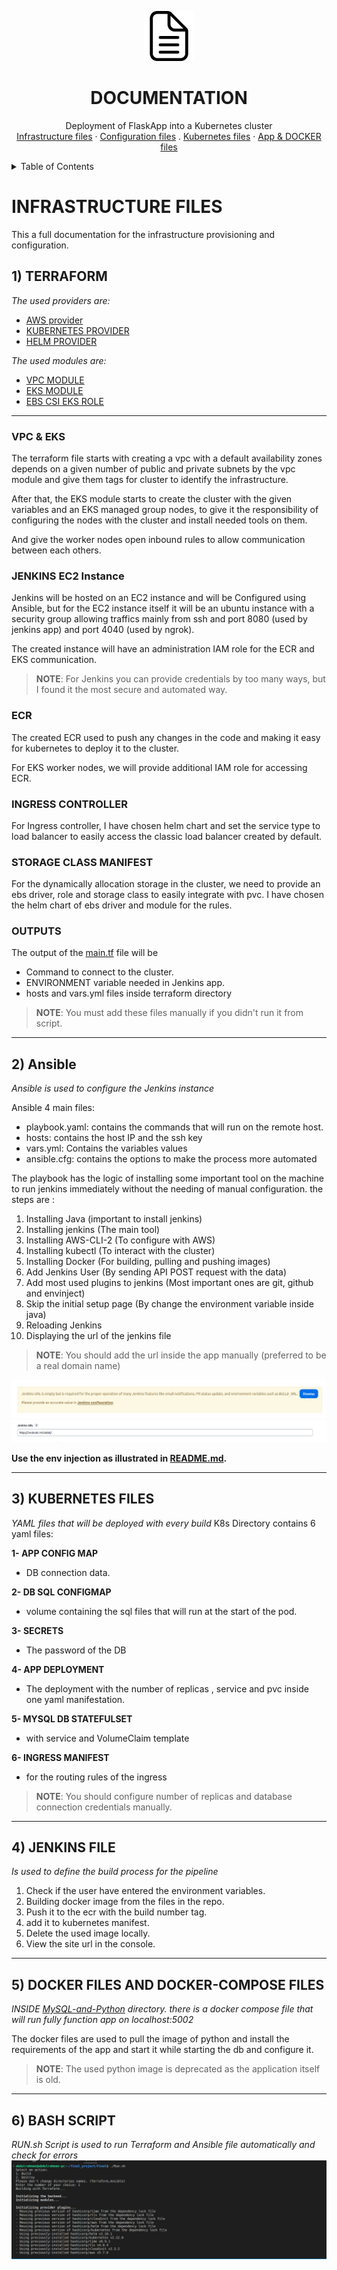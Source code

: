<a name="readme-top"></a>


<div align="center">
  <a href="https://github.com/abdulrahman102/DevOps-Project">
    <img src="Screenshots/logo.png" alt="Logo" width="80" height="80">
  </a>

  <h1 align="center">DOCUMENTATION</h1>

  <p align="center">
    Deployment of FlaskApp into a Kubernetes cluster 
    <br />
    <a href="Terraform/">Infrastructure files</a>
    ·
    <a href="Ansible/">Configuration files</a>    
    .
    <a href="K8s/">Kubernetes files</a>
    ·
    <a href="MySQL-and-Python/">App & DOCKER files</a>
  </p>
</div>


<!-- TABLE OF CONTENTS -->
<details>
  <summary>Table of Contents</summary>
  <ol>
    <li><a href="#terraform">TERRAFORM</a></li>
    <li><a href="#ansible">Ansible</a></li>
    <li><a href="#kubernetes">KUBERNETES FILES</a></li>
    <li><a href="#ansible">JENKINS FILE</a></li>
    <li><a href="#docker">DOCKER FILES AND DOCKER-COMPOSE FILES</a></li>
    <li><a href="#bash">BASH SCRIPT</a></li>
  </ol>
</details>


<!-- GETTING STARTED -->
# INFRASTRUCTURE FILES

This a full documentation for the infrastructure provisioning and configuration.


## 1) TERRAFORM
<a name="terraform"></a>


_The used providers are:_
- [AWS provider](https://registry.terraform.io/providers/hashicorp/aws/latest)
- [KUBERNETES PROVIDER](https://registry.terraform.io/providers/hashicorp/kubernetes/latest)
- [HELM PROVIDER](https://registry.terraform.io/providers/hashicorp/helm/latest)

_The used modules are:_
- [VPC MODULE](https://registry.terraform.io/modules/terraform-aws-modules/vpc/aws/latest)
- [EKS MODULE](https://registry.terraform.io/modules/terraform-aws-modules/eks/aws/latest)
- [EBS CSI EKS ROLE](https://registry.terraform.io/modules/terraform-aws-modules/iam/aws/latest/submodules/iam-role-for-service-accounts-eks)  

-----
### VPC & EKS 
The terraform file starts with creating a vpc with a default availability zones depends on a given number of public and private subnets by the vpc module and give them tags for cluster to identify the infrastructure.

After that, the EKS module starts to create the cluster with the given variables and an EKS managed group nodes, to give it the responsibility of configuring the nodes with the cluster and install needed tools on them.

And give the worker nodes open inbound rules to allow communication between each others. 

### JENKINS EC2 Instance
Jenkins will be hosted on an EC2 instance and will be Configured using Ansible, but for the EC2 instance itself it will be an ubuntu instance with a security group allowing traffics mainly from ssh and port 8080 (used by jenkins app) and port 4040 (used by ngrok).

The created instance will have an administration IAM role for the ECR and EKS communication.
> **NOTE**: For Jenkins you can provide credentials by too many ways, but I found it the most secure and automated way.

### ECR 
The created ECR used to push any changes in the code and making it easy for kubernetes to deploy it to the cluster.

For EKS worker nodes, we will provide additional IAM role for accessing ECR.

### INGRESS CONTROLLER
For Ingress controller, I have chosen helm chart and set the service type to load balancer to easily access the classic load balancer created by default.

### STORAGE CLASS MANIFEST
For the dynamically allocation storage in the cluster, we need to provide an ebs driver, role and storage class to easily integrate with pvc.
I have chosen the helm chart of ebs driver and module for the rules.


### OUTPUTS
The output of the [main.tf]() file will be 
- Command to connect to the cluster.
- ENVIRONMENT variable needed in Jenkins app. 
- hosts and vars.yml files inside terraform directory
> **NOTE**: You must add these files manually if you didn't run it from script. 

-----
<a name="ansible"></a>

## 2) Ansible
_Ansible is used to configure the Jenkins instance_

Ansible 4 main files:
- playbook.yaml: contains the commands that will run on the remote host.
- hosts: contains the host IP and the ssh key
- vars.yml: Contains the variables values
- ansible.cfg: contains the options to make the process more automated

The playbook has the logic of installing some important tool on the machine to run jenkins immediately without the needing of manual configuration.
the steps are :
1. Installing Java (important to install jenkins)
2. Installing jenkins (The main tool)
3. Installing AWS-CLI-2 (To configure with AWS)
4. Installing kubectl (To interact with the cluster)
5. Installing Docker (For building, pulling and pushing images)
6. Add Jenkins User (By sending API POST request with the data)
7. Add most used plugins to jenkins (Most important ones are git, github and envinject) 
8. Skip the initial setup page (By change the environment variable inside java)
9. Reloading Jenkins
10. Displaying the url of the jenkins file 

> **NOTE**: You should add the url inside the app manually (preferred to be a real domain name) 

![](Screenshots/jenkinsurl1.png)
![](Screenshots/jenkinsurl2.png)

**Use the env injection as illustrated in [README.md]().**

-----
<a name="kubernetes"></a>

## 3) KUBERNETES FILES
_YAML files that will be deployed with every build_
K8s Directory contains 6 yaml files:

**1- APP CONFIG MAP**
- DB connection data.

**2- DB SQL CONFIGMAP**
- volume containing the sql files that will run at the start of the pod.

**3- SECRETS**
- The password of the DB

**4- APP DEPLOYMENT**
- The deployment with the number of replicas , service and pvc inside one yaml manifestation.

**5- MYSQL DB STATEFULSET**
- with service and VolumeClaim template

**6- INGRESS MANIFEST**
- for the routing rules of the ingress

> **NOTE**: You should configure number of replicas and database connection credentials manually.

----
<a name="jenkins"></a>

## 4) JENKINS FILE
_Is used to define the build process for the pipeline_

1. Check if the user have entered the environment variables.
2. Building docker image from the files in the repo.
3. Push it to the ecr with the build number tag.
4. add it to kubernetes manifest. 
5. Delete the used image locally.
6. View the site url in the console.

----
## 5) DOCKER FILES AND DOCKER-COMPOSE FILES
<a name="docker"></a>
_INSIDE [MySQL-and-Python]() directory. there is a docker compose file that will run fully function app on localhost:5002_

The docker files are used to pull the image of python and install the requirements of the app and start it while starting the db and configure it.
> **NOTE**: The used python image is deprecated as the application itself is old.

------
<a name="bash"></a>

## 6) BASH SCRIPT
_RUN.sh Script is used to run Terraform and Ansible file automatically and check for errors_
![](Screenshots/scriptbash.png)


